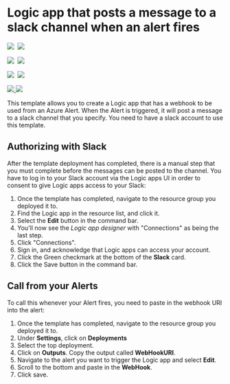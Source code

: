 # Logic app that posts a message to a slack channel when an alert fires

<IMG SRC="https://azbotstorage.blob.core.windows.net/badges/201-alert-to-slack-with-logic-app/PublicLastTestDate.svg" />&nbsp;
<IMG SRC="https://azbotstorage.blob.core.windows.net/badges/201-alert-to-slack-with-logic-app/PublicDeployment.svg" />&nbsp;

<IMG SRC="https://azbotstorage.blob.core.windows.net/badges/201-alert-to-slack-with-logic-app/FairfaxLastTestDate.svg" />&nbsp;
<IMG SRC="https://azbotstorage.blob.core.windows.net/badges/201-alert-to-slack-with-logic-app/FairfaxDeployment.svg" />&nbsp;

<IMG SRC="https://azbotstorage.blob.core.windows.net/badges/201-alert-to-slack-with-logic-app/BestPracticeResult.svg" />&nbsp;
<IMG SRC="https://azbotstorage.blob.core.windows.net/badges/201-alert-to-slack-with-logic-app/CredScanResult.svg" />&nbsp;

<a href="https://portal.azure.com/#create/Microsoft.Template/uri/https%3A%2F%2Fraw.githubusercontent.com%2FAzure%2Fazure-quickstart-templates%2Fmaster%2F201-alert-to-slack-with-logic-app%2Fazuredeploy.json" target="_blank">
    <img src="http://azuredeploy.net/deploybutton.png"/>
</a>
<a href="http://armviz.io/#/?load=https%3A%2F%2Fraw.githubusercontent.com%2FAzure%2Fazure-quickstart-templates%2Fmaster%2F201-alert-to-slack-with-logic-app%2Fazuredeploy.json" target="_blank">
    <img src="http://armviz.io/visualizebutton.png"/>
</a>

This template allows you to create a Logic app that has a webhook to be used from an Azure Alert. When the Alert is triggered, it will post a message to a slack channel that you specify. You need to have a slack account to use this template.

## Authorizing with Slack

After the template deployment has completed, there is a manual step that you must complete before the messages can be posted to the channel. You have to log in to your Slack account via the Logic apps UI in order to consent to give Logic apps access to your Slack:

1. Once the template has completed, navigate to the resource group you deployed it to.
2. Find the Logic app in the resource list, and click it.
3. Select the **Edit** button in the command bar.
4. You'll now see the *Logic app designer* with "Connections" as being the last step. 
5. Click "Connections". 
6. Sign in, and acknowledge that Logic apps can access your account. 
7. Click the Green checkmark at the bottom of the **Slack** card.
8. Click the Save button in the command bar.

## Call from your Alerts

To call this whenever your Alert fires, you need to paste in the webhook URI into the alert:

1. Once the template has completed, navigate to the resource group you deployed it to.
2. Under **Settings**, click on **Deployments**
3. Select the top deployment.
4. Click on **Outputs**. Copy the output called **WebHookURI**. 
5. Navigate to the alert you want to trigger the Logic app and select **Edit**.
6. Scroll to the bottom and paste in the **WebHook**. 
7. Click save.
